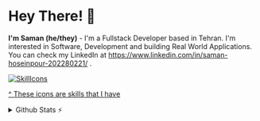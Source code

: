 # Hey There! 👋

**I'm Saman (he/they)** - I'm a Fullstack Developer based in Tehran. I'm interested in Software, Development and building Real World Applications.
You can check my LinkedIn at https://www.linkedin.com/in/saman-hoseinpour-202280221/ .


[![SkillIcons](https://skillicons.dev/icons?i=html,css,tailwind,js,react,redux,nodejs-,mongodb,ts,graphql,nest,postgresql,docker,kubernetes,redis,solidity,mysql,nginx,netlify)](https://skillicons.dev)<br/>

[^ These icons are skills that I have](https://github.com/tandpfun/skill-icons)


<details>
  <summary>Github Stats ⚡</summary>
  
  <a href="#">![Github stats](https://github-readme-stats.vercel.app/api?username=samanhoseinpour&theme=blueberry&count_private=true&hide_border=true&line_height=20)</a>
  <a href="#">![Top Langs](https://github-readme-stats.vercel.app/api/top-langs/?username=samanhoseinpour&layout=compact&theme=blueberry&count_private=true&hide_border=true)</a>
</details>
